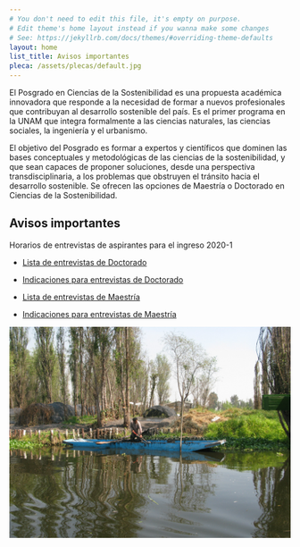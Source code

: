 ```yaml
---
# You don't need to edit this file, it's empty on purpose.
# Edit theme's home layout instead if you wanna make some changes
# See: https://jekyllrb.com/docs/themes/#overriding-theme-defaults
layout: home
list_title: Avisos importantes
pleca: /assets/plecas/default.jpg
---
```


El Posgrado en Ciencias de la Sostenibilidad es una propuesta
académica innovadora que responde a la necesidad de formar a nuevos
profesionales que contribuyan al desarrollo sostenible del país. Es el
primer programa en la UNAM que integra formalmente a las ciencias
naturales, las ciencias sociales, la ingeniería y el urbanismo.
 

El objetivo del Posgrado es formar a expertos y científicos que
dominen las bases conceptuales y metodológicas de las ciencias de la
sostenibilidad, y que sean capaces de proponer soluciones, desde una
perspectiva transdisciplinaria, a los problemas que obstruyen el
tránsito hacia el desarrollo sostenible. Se ofrecen las opciones de
Maestría o Doctorado en Ciencias de la Sostenibilidad.


## Avisos importantes

Horarios de entrevistas de aspirantes para el ingreso 2020-1

- [Lista de entrevistas de Doctorado](/assets/docs/Horarios_entrevistas_Doctorado_2020_1.pdf)

- [Indicaciones para entrevistas de Doctorado](/assets/docs/indicaciones_entrevistas_Doctorado_2020_1.pdf)


- [Lista de entrevistas de Maestría](/assets/docs/Horarios_entrevistas_Maestria_2020_1.pdf)

- [Indicaciones para entrevistas de Maestría](/assets/docs/indicaciones_entrevistas_Maestria_2020_1.pdf)


![sistema de siembra en Xochimilco](/assets/xochi_sistema_sembrado.jpg)
